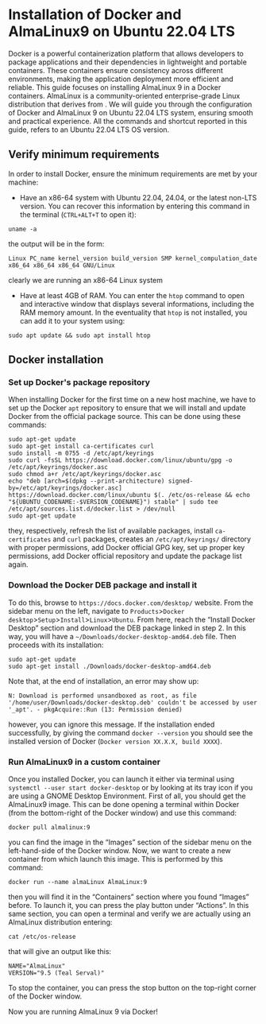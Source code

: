 # Installation of Docker and AlmaLinux9 on Ubuntu 22.04 LTS

Docker is a powerful containerization platform that allows developers to package applications and their dependencies in lightweight and portable containers. These containers ensure consistency across different environments, making the application deployment more efficient and reliable. This guide focuses on installing AlmaLinux 9 in a Docker containers. AlmaLinux is a community-oriented enterprise-grade Linux distribution that derives from . We will guide you through the configuration of Docker and AlmaLinux 9 on Ubuntu 22.04 LTS system, ensuring smooth and practical experience. All the commands and shortcut reported in this guide, refers to an Ubuntu 22.04 LTS OS version.

## Verify minimum requirements

In order to install Docker, ensure the minimum requirements are met by your machine:
- Have an x86-64 system with Ubuntu 22.04, 24.04, or the latest non-LTS version. You can recover this information by entering this command in the terminal (`CTRL+ALT+T` to open it):
```
uname -a
```
the output will be in the form:
```
Linux PC_name kernel_version build_version SMP kernel_compulation_date x86_64 x86_64 x86_64 GNU/Linux
```
clearly we are running an x86-64 Linux system
- Have at least 4GB of RAM. You can enter the `htop` command to open and interactive window that displays several informations, including the RAM memory amount. In the eventuality that `htop` is not installed, you can add it to your system using:
```
sudo apt update && sudo apt install htop
```

## Docker installation

### Set up Docker's package repository 

When installing Docker for the first time on a new host machine, we have to set up the Docker `apt` repository to ensure that we will install and update Docker from the official package source. This can be done using these commands:
```
sudo apt-get update
sudo apt-get install ca-certificates curl
sudo install -m 0755 -d /etc/apt/keyrings
sudo curl -fsSL https://download.docker.com/linux/ubuntu/gpg -o /etc/apt/keyrings/docker.asc
sudo chmod a+r /etc/apt/keyrings/docker.asc
echo "deb [arch=$(dpkg --print-architecture) signed-by=/etc/apt/keyrings/docker.asc] https://download.docker.com/linux/ubuntu $(. /etc/os-release && echo "${UBUNTU_CODENAME:-$VERSION_CODENAME}") stable" | sudo tee /etc/apt/sources.list.d/docker.list > /dev/null
sudo apt-get update
```
they, respectively, refresh the list of available packages, install `ca-certificates` and `curl` packages, creates an `/etc/apt/keyrings/` directory with proper permissions, add Docker official GPG key, set up proper key permissions, add Docker official repository and update the package list again.

### Download the Docker DEB package and install it

To do this, browse to `https://docs.docker.com/desktop/` website. From the sidebar menu on the left, navigate to `Products`>`Docker desktop`>`Setup`>`Install`>`Linux`>`Ubuntu`. From here, reach the “Install Docker Desktop” section and download the DEB package linked in step 2. In this way, you will have a `~/Downloads/docker-desktop-amd64.deb` file. Then proceeds with its installation:
```
sudo apt-get update
sudo apt-get install ./Downloads/docker-desktop-amd64.deb
```

Note that, at the end of installation, an error may show up:
```
N: Download is performed unsandboxed as root, as file '/home/user/Downloads/docker-desktop.deb' couldn't be accessed by user '_apt'. - pkgAcquire::Run (13: Permission denied)
```
however, you can ignore this message. If the installation ended successfully, by giving the command `docker --version` you should see the installed version of Docker (`Docker version XX.X.X, build XXXX`).

### Run AlmaLinux9 in a custom container

Once you installed Docker, you can launch it either via terminal using `systemctl --user start docker-desktop` or by looking at its tray icon if you are using a GNOME Desktop Environment. First of all, you should get the AlmaLinux9 image. This can be done opening a terminal within Docker (from the bottom-right of the Docker window) and use this command:
```
docker pull almalinux:9
```
you can find the image in the “Images” section of the sidebar menu on the left-hand-side of the Docker window. Now, we want to create a new container from which launch this image. This is performed by this command:
```
docker run --name almaLinux AlmaLinux:9
```
then you will find it in the “Containers” section where you found “Images” before. To launch it, you can press the play button under “Actions”. In this same section, you can open a terminal and verify we are actually using an AlmaLinux distribution entering:
```
cat /etc/os-release
```
that will give an output like this:
```
NAME="AlmaLinux"
VERSION="9.5 (Teal Serval)"
```

To stop the container, you can press the stop button on the top-right corner of the Docker window. 

Now you are running AlmaLinux 9 via Docker!
